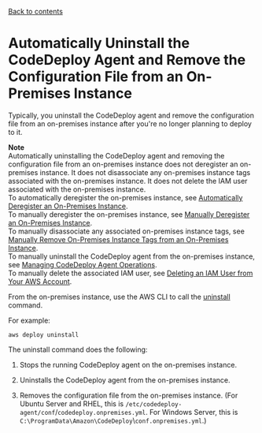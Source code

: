 [Back to contents](index.md)

# Automatically Uninstall the CodeDeploy Agent and Remove the Configuration File from an On\-Premises Instance<a name="on-premises-instances-operations-uninstall-agent"></a>

Typically, you uninstall the CodeDeploy agent and remove the configuration file from an on\-premises instance after you're no longer planning to deploy to it\.

**Note**  
Automatically uninstalling the CodeDeploy agent and removing the configuration file from an on\-premises instance does not deregister an on\-premises instance\. It does not disassociate any on\-premises instance tags associated with the on\-premises instance\. It does not delete the IAM user associated with the on\-premises instance\.   
To automatically deregister the on\-premises instance, see [Automatically Deregister an On\-Premises Instance](on-premises-instances-operations-deregister-automatically.md)\.  
To manually deregister the on\-premises instance, see [Manually Deregister an On\-Premises Instance](on-premises-instances-operations-deregister-manually.md)\.  
To manually disassociate any associated on\-premises instance tags, see [Manually Remove On\-Premises Instance Tags from an On\-Premises Instance](on-premises-instances-operations-remove-tags.md)\.  
To manually uninstall the CodeDeploy agent from the on\-premises instance, see [Managing CodeDeploy Agent Operations](codedeploy-agent-operations.md)\.  
To manually delete the associated IAM user, see [Deleting an IAM User from Your AWS Account](https://docs.aws.amazon.com/IAM/latest/UserGuide/Using_DeletingUserFromAccount.html)\. 

From the on\-premises instance, use the AWS CLI to call the [uninstall](https://docs.aws.amazon.com/cli/latest/reference/deploy/uninstall.html) command\.

For example:

```
aws deploy uninstall
```

The uninstall command does the following:

1. Stops the running CodeDeploy agent on the on\-premises instance\.

1. Uninstalls the CodeDeploy agent from the on\-premises instance\.

1. Removes the configuration file from the on\-premises instance\. \(For Ubuntu Server and RHEL, this is `/etc/codedeploy-agent/conf`/`codedeploy.onpremises.yml`\. For Windows Server, this is `C:\ProgramData\Amazon\CodeDeploy`\\`conf.onpremises.yml`\.\)